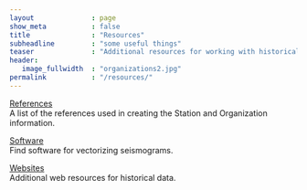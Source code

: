 ```yaml
---
layout              : page
show_meta           : false
title               : "Resources"
subheadline         : "some useful things"
teaser              : "Additional resources for working with historical seismograms."
header:
   image_fullwidth  : "organizations2.jpg"
permalink           : "/resources/"
---
```




[References](../resources/references)<br>
A list of the references used in creating the Station and Organization information.

[Software](../resources/software)<br>
Find software for vectorizing seismograms.

[Websites](../resources/webresources)<br>
Additional web resources for historical data.
